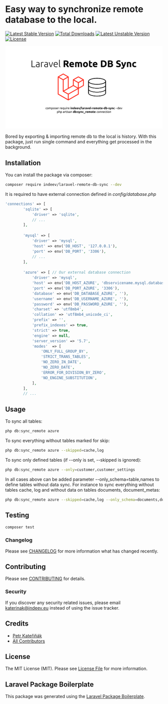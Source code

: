 # Easy way to synchronize remote database to the local.

[![Latest Stable Version](http://poser.pugx.org/indeev/laravel-remote-db-sync/v)](https://packagist.org/packages/indeev/laravel-remote-db-sync)
[![Total Downloads](http://poser.pugx.org/indeev/laravel-remote-db-sync/downloads)](https://packagist.org/packages/indeev/laravel-remote-db-sync)
[![Latest Unstable Version](http://poser.pugx.org/indeev/laravel-remote-db-sync/v/unstable)](https://packagist.org/packages/indeev/laravel-rapid-db-anonymizer)
[![License](http://poser.pugx.org/indeev/laravel-remote-db-sync/license)](https://packagist.org/packages/indeev/laravel-remote-db-sync)

![Laravel Remote DB Sync](https://github.com/inDeev/laravel-remote-db-sync/blob/master/img/laravel_remote_db_sync.png)

Bored by exporting & importing remote db to the local is history. With this package, just run single command and everything get processed in the background.

## Installation

You can install the package via composer:

```bash
composer require indeev/laravel-remote-db-sync --dev
```

It is required to have external connection defined in _config/database.php_

```php
'connections' => [
        'sqlite' => [
            'driver' => 'sqlite',
            // ...
        ],

        'mysql' => [
            'driver' => 'mysql',
            'host' => env('DB_HOST', '127.0.0.1'),
            'port' => env('DB_PORT', '3306'),
            // ...
        ],

        'azure' => [ // Our external database connection
            'driver' => 'mysql',
            'host' => env('DB_HOST_AZURE', 'dbservicename.mysql.database.azure.com'),
            'port' => env('DB_PORT_AZURE', '3306'),
            'database' => env('DB_DATABASE_AZURE', ''),
            'username' => env('DB_USERNAME_AZURE', ''),
            'password' => env('DB_PASSWORD_AZURE', ''),
            'charset' => 'utf8mb4',
            'collation' => 'utf8mb4_unicode_ci',
            'prefix' => '',
            'prefix_indexes' => true,
            'strict' => true,
            'engine' => null,
            'server_version' => '5.7',
            'modes'  => [
                'ONLY_FULL_GROUP_BY',
                'STRICT_TRANS_TABLES',
                'NO_ZERO_IN_DATE',
                'NO_ZERO_DATE',
                'ERROR_FOR_DIVISION_BY_ZERO',
                'NO_ENGINE_SUBSTITUTION',
            ],
        ],
        // ...
```

## Usage

To sync all tables: 

```bash
php db:sync_remote azure
```

To sync everything without tables marked for skip:

```bash
php db:sync_remote azure --skipped=cache,log
```

To sync only defined tables (if --only is set, --skipped is ignored):

```bash
php db:sync_remote azure --only=customer,customer_settings
```

In all cases above can be added parameter --only_schema=table,names to define tables without data sync. 
For instance to sync everything without tables cache, log and without data on tables documents, document_metas: 

```bash
php db:sync_remote azure --skipped=cache,log --only_schema=documents,document_metas
```

## Testing

```bash
composer test
```

### Changelog

Please see [CHANGELOG](CHANGELOG.md) for more information what has changed recently.

## Contributing

Please see [CONTRIBUTING](CONTRIBUTING.md) for details.

### Security

If you discover any security related issues, please email katerinak@indeev.eu instead of using the issue tracker.

## Credits

-   [Petr Kateřiňák](https://github.com/indeev)
-   [All Contributors](../../contributors)

## License

The MIT License (MIT). Please see [License File](LICENSE.md) for more information.

## Laravel Package Boilerplate

This package was generated using the [Laravel Package Boilerplate](https://laravelpackageboilerplate.com).
